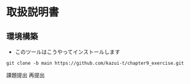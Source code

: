 # 取扱説明書
## 環境構築
* このツールはこうやってインストールします
```
git clone -b main https://github.com/kazui-t/chapter9_exercise.git
```




課題提出
再提出
